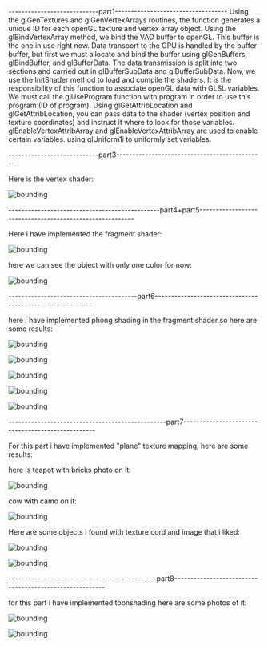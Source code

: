 ----------------------------part1-----------------------------------
Using the glGenTextures and glGenVertexArrays routines, the function generates a unique ID for each openGL texture and vertex array object.
Using the glBindVertexArray method, we bind the VAO buffer to openGL. This buffer is the one in use right now.
Data transport to the GPU is handled by the buffer buffer, but first we must allocate and bind the buffer using glGenBuffers, glBindBuffer, and glBufferData.
The data transmission is split into two sections and carried out in glBufferSubData and glBufferSubData.
Now, we use the InitShader method to load and compile the shaders. It is the responsibility of this function to associate openGL data with GLSL variables.
We must call the glUseProgram function with program in order to use this program (ID of program).
Using glGetAttribLocation and glGetAttribLocation, you can pass data to the shader (vertex position and texture coordinates) and instruct it where to look for those variables.
glEnableVertexAttribArray and glEnableVertexAttribArray are used to enable certain variables.
using glUniform1i to uniformly set variables.


----------------------------part3----------------------------------------------


Here is the vertex shader:

![bounding](vshader.png "bounding")






-----------------------------------------------part4+part5---------------------------------------------------------


Here i have implemented the fragment shader:


![bounding](fshader.png "bounding")


here we can see the object with only one color for now:


![bounding](onecolor.png "bounding")



----------------------------------------part6----------------------------------------------------------

here i have implemented phong shading in the fragment shader so here are some results:



![bounding](SIMP.png "bounding")


![bounding](anotherbunnypng.png "bounding")


![bounding](cow.png "bounding")


![bounding](rabbit.png "bounding")


![bounding](onecolor.png "bounding")



-------------------------------------------------part7--------------------------------------------------

For this part i have implemented "plane" texture mapping, here are some results:


here is teapot with bricks photo on it:

![bounding](PLANZ.png "bounding")


cow with camo on it:

![bounding](camocow.png "bounding")



Here are some objects i found with texture cord and image that i liked:

![bounding](texsimp.png "bounding")


![bounding](cowtex.png "bounding")




----------------------------------------------part8--------------------------------------------------------

for this part i have implemented toonshading here are some photos of it:


![bounding](toon.png "bounding")


![bounding](toon2.png "bounding")


